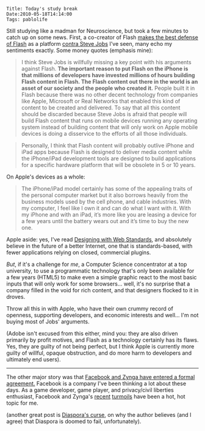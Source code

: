     Title: Today's study break
    Date:2010-05-18T14:14:00
    Tags: pablolife

Still studying like a madman for Neuroscience, but took a few minutes to catch up on
some news.  First, a co-creator of Flash [makes the best defense of Flash][1] as
a platform [contra Steve Jobs][2] I've seen, many echo my
sentiments exactly. Some money quotes (emphasis mine):

> I think Steve Jobs is willfully missing a key point with his arguments
> against Flash. **The important reason to put Flash on the iPhone is that
> millions of developers have invested millions of hours building Flash content
> in Flash. The Flash content out there in the world is an asset of our society
> and the people who created it.** People built it in Flash because there was no
> other decent technology from companies like Apple, Microsoft or Real Networks
> that enabled this kind of content to be created and delivered. To say that all
> this content should be discarded because Steve Jobs is afraid that people will
> build Flash content that runs on mobile devices running any operating system
> instead of building content that will only work on Apple mobile devices is
> doing a disservice to the efforts of all those individuals.

> Personally, I think that Flash content will probably outlive iPhone and iPad
> apps because Flash is designed to deliver media content while the iPhone/iPad
> development tools are designed to build applications for a specific hardware
> platform that will be obsolete in 5 or 10 years.

On Apple's devices as a whole:

> The iPhone/iPad model certainly has some of the appealing traits of the
> personal computer market but it also borrows heavily from the business models
> used by the cell phone, and cable industries. With my computer, I feel like I
> own it and can do what I want with it. With my iPhone and with an iPad, it’s
> more like you are leasing a device for a few years until the battery wears out
> and it’s time to buy the new one.

Apple aside: yes, I've read [Designing with Web Standards][3], and absolutely
believe in the future of a better Internet, one that is standards-based, with
fewer applications relying on closed, commercial plugins.

_But_, if it's a challenge for _me_, a Computer Science concentrator at a top
university, to use a programmatic technology that's only been available for a
few years (HTML5) to make even a simple graphic react to the most basic inputs
that will only work for some browsers... well, it's no surprise that a company
filled in the void for rich content, and that designers flocked to it in
droves.

Throw all this in with Apple, who have their own crummy record of openness,
supporting developers, and economic interests and well... I'm not buying most
of Jobs' arguments.

(Adobe isn't excused from this either, mind you: they are also driven
primarily by profit motives, and Flash as a technology certainly has its
flaws. Yes, they are guilty of not being perfect, but I think Apple is
currently more guilty of willful, opaque obstruction, and do more harm to
developers and ultimately end users).

---

The other major story was that [Facebook and Zynga have entered a formal
agreement.][4] Facebook is a company I've been thinking a lot about these
days. As a game developer, game player, and privacy/civil liberties
enthusiast, Facebook and Zynga's [recent][5] [turmoils][6] have been a hot,
hot topic for me.


(another great post is [Diaspora's curse][7], on why the author believes (and
I agree) that Diaspora is doomed to fail, unfortunately).


   [1]: http://coldhardflash.com/2010/05/flash-co-creator-jonathan-gay-responds-to-steve-jobs.html
   [2]: http://www.apple.com/hotnews/thoughts-on-flash/
   [3]: http://www.zeldman.com/dwws/
   [4]: http://www.facebook.com/press/releases.php?p=162172
   [5]: http://cdixon.org/2010/05/08/facebook-zynga-and-buyer-supplier-hold-up
   [6]: http://blog.bluefroggaming.com/?p=27
   [7]: http://37signals.com/svn/posts/2330-diasporas-curse
